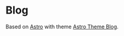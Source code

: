 # Blog

Based on [Astro](https://astro.build/) with theme [Astro Theme Blog](https://github.com/cworld1/astro-theme-pure).